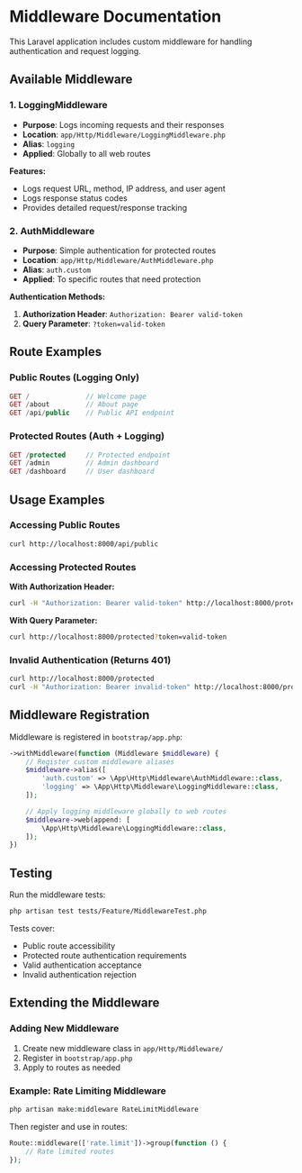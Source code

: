 # Middleware Documentation

This Laravel application includes custom middleware for handling authentication and request logging.

## Available Middleware

### 1. LoggingMiddleware
- **Purpose**: Logs incoming requests and their responses
- **Location**: `app/Http/Middleware/LoggingMiddleware.php`
- **Alias**: `logging`
- **Applied**: Globally to all web routes

**Features:**
- Logs request URL, method, IP address, and user agent
- Logs response status codes
- Provides detailed request/response tracking

### 2. AuthMiddleware
- **Purpose**: Simple authentication for protected routes
- **Location**: `app/Http/Middleware/AuthMiddleware.php`
- **Alias**: `auth.custom`
- **Applied**: To specific routes that need protection

**Authentication Methods:**
1. **Authorization Header**: `Authorization: Bearer valid-token`
2. **Query Parameter**: `?token=valid-token`

## Route Examples

### Public Routes (Logging Only)
```php
GET /              // Welcome page
GET /about         // About page  
GET /api/public    // Public API endpoint
```

### Protected Routes (Auth + Logging)
```php
GET /protected     // Protected endpoint
GET /admin         // Admin dashboard
GET /dashboard     // User dashboard
```

## Usage Examples

### Accessing Public Routes
```bash
curl http://localhost:8000/api/public
```

### Accessing Protected Routes

**With Authorization Header:**
```bash
curl -H "Authorization: Bearer valid-token" http://localhost:8000/protected
```

**With Query Parameter:**
```bash
curl http://localhost:8000/protected?token=valid-token
```

### Invalid Authentication (Returns 401)
```bash
curl http://localhost:8000/protected
curl -H "Authorization: Bearer invalid-token" http://localhost:8000/protected
```

## Middleware Registration

Middleware is registered in `bootstrap/app.php`:

```php
->withMiddleware(function (Middleware $middleware) {
    // Register custom middleware aliases
    $middleware->alias([
        'auth.custom' => \App\Http\Middleware\AuthMiddleware::class,
        'logging' => \App\Http\Middleware\LoggingMiddleware::class,
    ]);

    // Apply logging middleware globally to web routes
    $middleware->web(append: [
        \App\Http\Middleware\LoggingMiddleware::class,
    ]);
})
```

## Testing

Run the middleware tests:
```bash
php artisan test tests/Feature/MiddlewareTest.php
```

Tests cover:
- Public route accessibility
- Protected route authentication requirements
- Valid authentication acceptance
- Invalid authentication rejection

## Extending the Middleware

### Adding New Middleware
1. Create new middleware class in `app/Http/Middleware/`
2. Register in `bootstrap/app.php`
3. Apply to routes as needed

### Example: Rate Limiting Middleware
```php
php artisan make:middleware RateLimitMiddleware
```

Then register and use in routes:
```php
Route::middleware(['rate.limit'])->group(function () {
    // Rate limited routes
});
```